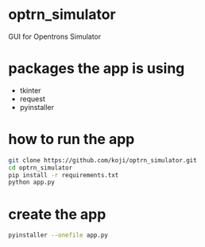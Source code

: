 # optrn_simulator
GUI for Opentrons Simulator

# packages the app is using
- tkinter
- request
- pyinstaller

# how to run the app
```zsh
git clone https://github.com/koji/optrn_simulator.git
cd optrn_simulator
pip install -r requirements.txt
python app.py
```

# create the app
```zsh
pyinstaller --onefile app.py
```
